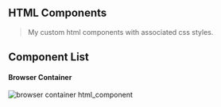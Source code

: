 ## HTML Components
> My custom html components with associated css styles.

## Component List

#### Browser Container

![browser container html_component](https://raw.github.com/joegesualdo/html-css-components/master/browser-container.png)
